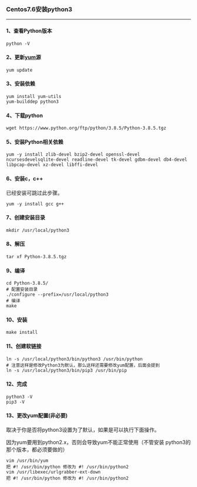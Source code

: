 ### Centos7.6安装python3

---

#### 1、查看Python版本

```shell
python -V
```

#### 2、更新[yum](https://so.csdn.net/so/search?q=yum&spm=1001.2101.3001.7020)源

```shell
yum update
```

#### 3、安装依赖

```shell
yum install yum-utils
yum-builddep python3
```

#### 4、下载python

```shell
wget https://www.python.org/ftp/python/3.8.5/Python-3.8.5.tgz
```

#### 5、安装Python相关依赖

```shell
yum -y install zlib-devel bzip2-devel openssl-devel ncursesdevelsqlite-devel readline-devel tk-devel gdbm-devel db4-devel libpcap-devel xz-devel libffi-devel
```

#### 6、安装c，c++

已经安装可跳过此步骤。

```shell
yum -y install gcc g++
```

#### 7、创建安装目录

```shell
mkdir /usr/local/python3
```

#### 8、解压

```shell
tar xf Python-3.8.5.tgz
```

#### 9、编译

```shell
cd Python-3.8.5/
# 配置安装目录
./configure --prefix=/usr/local/python3
# 编译
make
```

#### 10、安装

```shell
make install
```

#### 11、创建软链接

```shell
ln -s /usr/local/python3/bin/python3 /usr/bin/python
# 注意这样是修改Python3为默认，那么这样还需要修改yum配置，后面会提到
ln -s /usr/local/python3/bin/pip3 /usr/bin/pip
```

#### 12、完成

```shell
python3 -V
pip3 -V
```

#### 13、更改yum配置(非必要)

取决于你是否将python3设置为了默认，如果是可以执行下面操作。

因为yum要用到python2.x，否则会导致yum不能正常使用（不管安装 python3的那个版本，都必须要做的）

```shell
vim /usr/bin/yum 
把 #! /usr/bin/python 修改为 #! /usr/bin/python2
vim /usr/libexec/urlgrabber-ext-down 
把 #! /usr/bin/python 修改为 #! /usr/bin/python2
```

